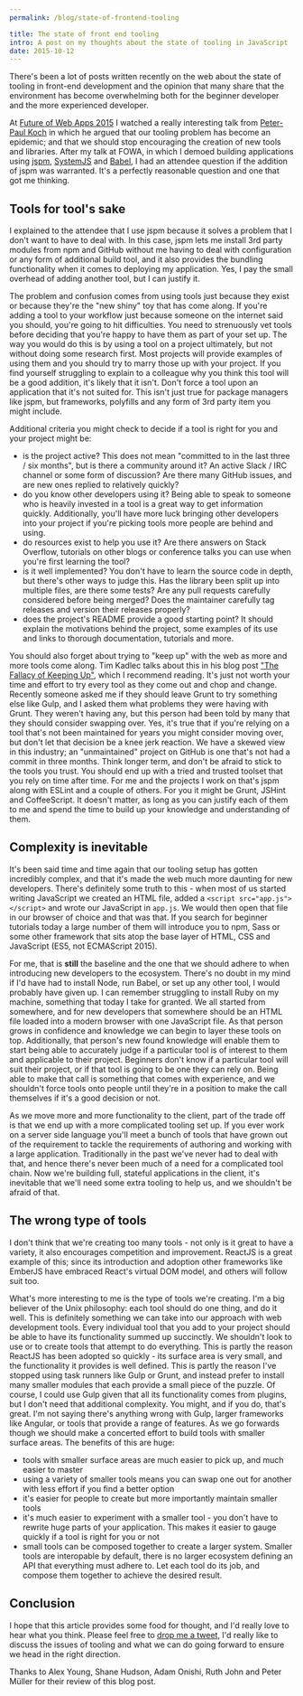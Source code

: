 ```yaml
---
permalink: /blog/state-of-frontend-tooling

title: The state of front end tooling
intro: A post on my thoughts about the state of tooling in JavaScript
date: 2015-10-12
---
```


There's been a lot of posts written recently on the web about the state of tooling in front-end development and the opinion that many share that the environment has become overwhelming both for the beginner developer and the more experienced developer.

At [Future of Web Apps 2015](https://futureofwebapps.com/london-2015/) I watched a really interesting talk from [Peter-Paul Koch](https://twitter.com/ppk) in which he argued that our tooling problem has become an epidemic; and that we should stop encouraging the creation of new tools and libraries. After my talk at FOWA, in which I demoed building applications using [jspm](http://jspm.io), [SystemJS](https://github.com/systemjs/systemjs) and [Babel](http://babeljs.io), I had an attendee question if the addition of jspm was warranted. It's a perfectly reasonable question and one that got me thinking.

## Tools for tool's sake

I explained to the attendee that I use jspm because it solves a problem that I don't want to have to deal with. In this case, jspm lets me install 3rd party modules from npm and GitHub without me having to deal with configuration or any form of additional build tool, and it also provides the bundling functionality when it comes to deploying my application. Yes, I pay the small overhead of adding another tool, but I can justify it.

The problem and confusion comes from using tools just because they exist or because they're the "new shiny" toy that has come along. If you're adding a tool to your workflow just because someone on the internet said you should, you're going to hit difficulties. You need to strenuously vet tools before deciding that you're happy to have them as part of your set up. The way you would do this is by using a tool on a project ultimately, but not without doing some research first. Most projects will provide examples of using them and you should try to marry those up with your project. If you find yourself struggling to explain to a colleague why you think this tool will be a good addition, it's likely that it isn't. Don't force a tool upon an application that it's not suited for. This isn't just true for package managers like jspm, but frameworks, polyfills and any form of 3rd party item you might include.

Additional criteria you might check to decide if a tool is right for you and your project might be:

* is the project active? This does not mean "committed to in the last three / six months", but is there a community around it? An active Slack / IRC channel or some form of discussion? Are there many GitHub issues, and are new ones replied to relatively quickly?
* do you know other developers using it? Being able to speak to someone who is heavily invested in a tool is a great way to get information quickly. Additionally, you'll have more luck bringing other developers into your project if you're picking tools more people are behind and using.
* do resources exist to help you use it? Are there answers on Stack Overflow, tutorials on other blogs or conference talks you can use when you're first learning the tool?
* is it well implemented? You don't have to learn the source code in depth, but there's other ways to judge this. Has the library been split up into multiple files, are there some tests? Are any pull requests carefully considered before being merged? Does the maintainer carefully tag releases and version their releases properly?
* does the project's README provide a good starting point? It should explain the motivations behind the project, some examples of its use and links to thorough documentation, tutorials and more.

You should also forget about trying to "keep up" with the web as more and more tools come along. Tim Kadlec talks about this in his blog post ["The Fallacy of Keeping Up"](http://timkadlec.com/2015/09/the-fallacy-of-keeping-up/), which I recommend reading. It's just not worth your time and effort to try every tool as they come out and chop and change. Recently someone asked me if they should leave Grunt to try something else like Gulp, and I asked them what problems they were having with Grunt. They weren't having any, but this person had been told by many that they should consider swapping over. Yes, it's true that if you're relying on a tool that's not been maintained for years you might consider moving over, but don't let that decision be a knee jerk reaction. We have a skewed view in this industry; an "unmaintained" project on GitHub is one that's not had a commit in three months. Think longer term, and don't be afraid to stick to the tools you trust. You should end up with a tried and trusted toolset that you rely on time after time. For me and the projects I work on that's jspm along with ESLint and a couple of others. For you it might be Grunt, JSHint and CoffeeScript. It doesn't matter, as long as you can justify each of them to me and spend the time to build up your knowledge and understanding of them.

## Complexity is inevitable

It's been said time and time again that our tooling setup has gotten incredibly complex, and that it's made the web much more daunting for new developers. There's definitely some truth to this - when most of us started writing JavaScript we created an HTML file, added a `<script src="app.js"></script>` and wrote our JavaScript in `app.js`. We would then open that file in our browser of choice and that was that. If you search for beginner tutorials today a large number of them will introduce you to npm, Sass or some other framework that sits atop the base layer of HTML, CSS and JavaScript (ES5, not ECMAScript 2015).

For me, that is **still** the baseline and the one that we should adhere to when introducing new developers to the ecosystem. There's no doubt in my mind if I'd have had to install Node, run Babel, or set up any other tool, I would probably have given up. I can remember struggling to install Ruby on my machine, something that today I take for granted. We all started from somewhere, and for new developers that somewhere should be an HTML file loaded into a modern browser with one JavaScript file. As that person grows in confidence and knowledge we can begin to layer these tools on top. Additionally, that person's new found knowledge will enable them to start being able to accurately judge if a particular tool is of interest to them and applicable to their project. Beginners don't know if a particular tool will suit their project, or if that tool is going to be one they can rely on. Being able to make that call is something that comes with experience, and we shouldn't force tools onto people until they're in a position to make the call themselves if it's a good decision or not.

As we move more and more functionality to the client, part of the trade off is that we end up with a more complicated tooling set up. If you ever work on a server side language you'll meet a bunch of tools that have grown out of the requirement to tackle the requirements of authoring and working with a large application. Traditionally in the past we've never had to deal with that, and hence there's never been much of a need for a complicated tool chain. Now we're building full, stateful applications in the client, it's inevitable that we'll need some extra tooling to help us, and we shouldn't be afraid of that.

## The wrong type of tools

I don't think that we're creating too many tools - not only is it great to have a variety, it also encourages competition and improvement. ReactJS is a great example of this; since its introduction and adoption other frameworks like EmberJS have embraced React's virtual DOM model, and others will follow suit too.

What's more interesting to me is the type of tools we're creating. I'm a big believer of the Unix philosophy: each tool should do one thing, and do it well. This is definitely something we can take into our approach with web development tools. Every individual tool that you add to your project should be able to have its functionality summed up succinctly. We shouldn't look to use or to create tools that attempt to do everything. This is partly the reason ReactJS has been adopted so quickly - its surface area is very small, and the functionality it provides is well defined. This is partly the reason I've stopped using task runners like Gulp or Grunt, and instead prefer to install many smaller modules that each provide a small piece of the puzzle. Of course, I could use Gulp given that all its functionality comes from plugins, but I don't need that additional complexity. You might, and if you do, that's great. I'm not saying there's anything wrong with Gulp, larger frameworks like Angular, or tools that provide a range of features. As we go forwards though we should make a concerted effort to build tools with smaller surface areas. The benefits of this are huge:

* tools with smaller surface areas are much easier to pick up, and much easier to master
* using a variety of smaller tools means you can swap one out for another with less effort if you find a better option
* it's easier for people to create but more importantly maintain smaller tools
* it's much easier to experiment with a smaller tool - you don't have to rewrite huge parts of your application. This makes it easier to gauge quickly if a tool is right for you or not
* small tools can be composed together to create a larger system. Smaller tools are interopable by default, there is no larger ecosystem defining an API that everything must adhere to. Let each tool do its job, and compose them together to achieve the desired result.

## Conclusion

I hope that this article provides some food for thought, and I'd really love to hear what you think. Please feel free to [drop me a tweet](http://twitter.com/Jack_Franklin), I'd really like to discuss the issues of tooling and what we can do going forward to ensure we head in the right direction.

Thanks to Alex Young, Shane Hudson, Adam Onishi, Ruth John and Peter Müller for their review of this blog post.
